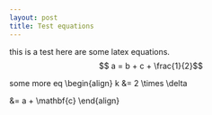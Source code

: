 ```yaml
---
layout: post
title: Test equations
---
```



this is a test
here are some latex equations.
$$ a = b + c + \frac{1}{2}$$

some more eq
\begin{align}
k  &= 2 \times \delta 

&= a + \mathbf{c}
\end{align}
